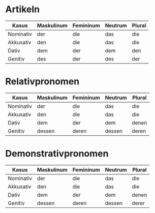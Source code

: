 # Artikeln

| Kasus     | Maskulinum | Femininum | Neutrum | Plural |
|-----------|------------|-----------|---------|--------|
| Nominativ | der        | die       | das     | die    |
| Akkusativ | den        | die       | das     | die    |
| Dativ     | dem        | der       | dem     | den    |
| Genitiv   | des        | der       | des     | der    |

# Relativpronomen

| Kasus     | Maskulinum | Femininum | Neutrum | Plural |
|-----------|------------|-----------|---------|--------|
| Nominativ | der        | die       | das     | die    |
| Akkusativ | den        | die       | das     | die    |
| Dativ     | dem        | der       | dem     | denen  |
| Genitiv   | dessen     | deren     | dessen  | deren  |

# Demonstrativpronomen

| Kasus     | Maskulinum | Femininum | Neutrum | Plural |
|-----------|------------|-----------|---------|--------|
| Nominativ | der        | die       | das     | die    |
| Akkusativ | den        | die       | das     | die    |
| Dativ     | dem        | der       | dem     | denen  |
| Genitiv   | dessen     | deren     | dessen  | derer  |
